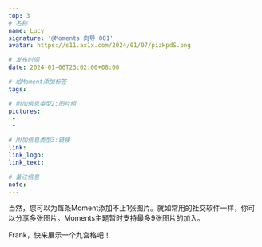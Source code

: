 ```yaml
---
top: 3
# 名称
name: Lucy
signature: '@Moments 向导 001'
avatar: https://s11.ax1x.com/2024/01/07/pizHpdS.png

# 发布时间
date: 2024-01-06T23:02:00+08:00

# 给Moment添加标签
tags:

# 附加信息类型2:图片组
pictures:
 - 
 -

# 附加信息类型3:链接
link:
link_logo:
link_text:

# 备注信息
note: 
---
```


当然，您可以为每条Moment添加不止1张图片。就如常用的社交软件一样，你可以分享多张图片。Moments主题暂时支持最多9张图片的加入。

Frank，快来展示一个九宫格吧！
